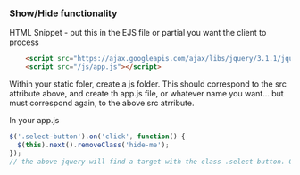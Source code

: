 ### Show/Hide functionality


HTML Snippet - put this in the EJS file or partial you want the client to process
```HTML
    <script src="https://ajax.googleapis.com/ajax/libs/jquery/3.1.1/jquery.min.js"></script>
    <script src="/js/app.js"></script>
```

Within your static foler, create a js folder. This should correspond to the src attribute above, and create th app.js file, or whatever name you want... but must correspond again, to the above src atrribute.

In your app.js

```javascript
$('.select-button').on('click', function() {
  $(this).next().removeClass('hide-me');
});
// the above jquery will find a target with the class .select-button. On click of this button, a sibling form with the hide-me class will be manipulated. 
```